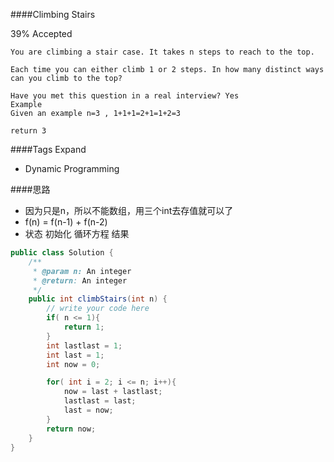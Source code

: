 ####Climbing Stairs

39% Accepted

	You are climbing a stair case. It takes n steps to reach to the top.

	Each time you can either climb 1 or 2 steps. In how many distinct ways can you climb to the top?

	Have you met this question in a real interview? Yes
	Example
	Given an example n=3 , 1+1+1=2+1=1+2=3

	return 3

####Tags Expand
- Dynamic Programming

####思路
- 因为只是n，所以不能数组，用三个int去存值就可以了
- f(n) = f(n-1) + f(n-2)
- 状态 初始化 循环方程 结果


```java
public class Solution {
    /**
     * @param n: An integer
     * @return: An integer
     */
    public int climbStairs(int n) {
        // write your code here
        if( n <= 1){
            return 1;
        }
        int lastlast = 1;
        int last = 1;
        int now = 0;

        for( int i = 2; i <= n; i++){
            now = last + lastlast;
            lastlast = last;
            last = now;
        }
        return now;
    }
}

```
